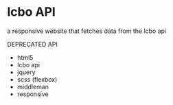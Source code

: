 # lcbo API

a responsive website that fetches data from the lcbo api

DEPRECATED API

* html5
* lcbo api
* jquery
* scss (flexbox)
* middleman
* responsive
